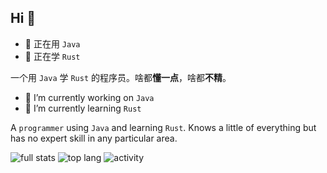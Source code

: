 ## Hi 👋

- 🔭 正在用 `Java`
- 🌱 正在学 `Rust`

一个用 `Java` 学 `Rust` 的程序员。啥都**懂一点**，啥都**不精**。

- 🔭 I’m currently working on `Java`
- 🌱 I’m currently learning `Rust`

A `programmer` using `Java` and learning `Rust`. Knows a little of everything but has no expert skill in any particular area.

![full stats](https://github-readme-stats.vercel.app/api?username=hellyguo&show_icons=true&theme=gruvbox)
![top lang](https://github-readme-stats.vercel.app/api/top-langs/?username=hellyguo&layout=compact&theme=gruvbox)
![activity](https://github-readme-activity-graph.vercel.app/graph?username=hellyguo&theme=gruvbox&hide_border=true)
